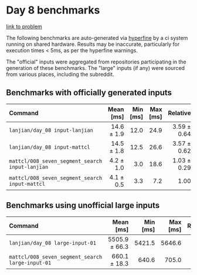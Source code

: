 # Day 8 benchmarks

[link to problem](http://adventofcode.com/2021/day/8)

The following benchmarks are auto-generated via [hyperfine](https://github.com/sharkdp/hyperfine) by a ci system running on shared hardware. Results may be inaccurate, particularly for execution times < 5ms, as per the hyperfine warnings.

The "official" inputs were aggregated from repositories participating in the generation of these benchmarks. The "large" inputs (if any) were sourced from various places, including the subreddit.

## Benchmarks with officially generated inputs
| Command | Mean [ms] | Min [ms] | Max [ms] | Relative |
|:---|---:|---:|---:|---:|
| `lanjian/day_08 input-lanjian` | 14.6 ± 1.9 | 12.0 | 24.9 | 3.59 ± 0.64 |
| `lanjian/day_08 input-mattcl` | 14.5 ± 1.8 | 12.5 | 26.6 | 3.57 ± 0.62 |
| `mattcl/008_seven_segment_search input-lanjian` | 4.2 ± 1.0 | 3.0 | 18.6 | 1.03 ± 0.29 |
| `mattcl/008_seven_segment_search input-mattcl` | 4.1 ± 0.5 | 3.3 | 7.2 | 1.00 |
## Benchmarks using unofficial large inputs
| Command | Mean [ms] | Min [ms] | Max [ms] | Relative |
|:---|---:|---:|---:|---:|
| `lanjian/day_08 large-input-01` | 5505.9 ± 66.3 | 5421.5 | 5646.6 | 8.34 ± 0.25 |
| `mattcl/008_seven_segment_search large-input-01` | 660.1 ± 18.3 | 640.6 | 705.0 | 1.00 |
